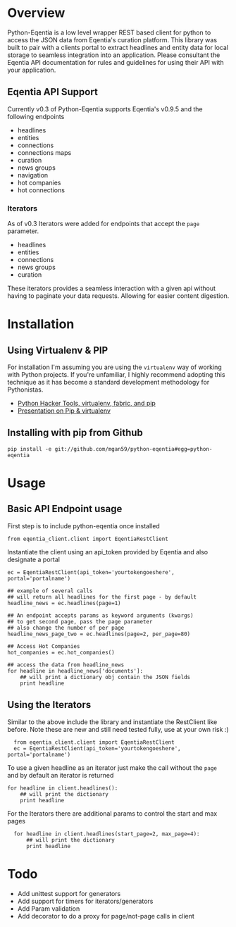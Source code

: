 # Overview

  Python-Eqentia is a low level wrapper REST based client for python to access the JSON data from Eqentia's curation platform.  This library was built to pair with a clients portal to extract headlines and entity data for local storage to seamless integration into an application.  Please consultant the Eqentia API documentation for rules and guidelines for using their API with your application.  

## Eqentia API Support

  Currently v0.3 of Python-Eqentia supports Eqentia's v0.9.5 and the following endpoints
  
  * headlines
  * entities
  * connections
  * connections maps
  * curation
  * news groups
  * navigation
  * hot companies
  * hot connections
  
### Iterators

  As of v0.3 Iterators were added for endpoints that accept the `page` parameter.
  
  * headlines
  * entities
  * connections
  * news groups
  * curation
  
  These iterators provides a seamless interaction with a given api without having to paginate your data requests.  Allowing for easier content digestion.

# Installation

## Using Virtualenv & PIP
  For installation I'm assuming you are using the `virtualenv` way of working with Python projects.  If you're unfamiliar, I highly recommend adopting this technique as it has become a standard development methodology for Pythonistas.
  
  * [Python Hacker Tools, virtualenv, fabric, and pip](http://www.clemesha.org/blog/modern-python-hacker-tools-virtualenv-fabric-pip)
  * [Presentation on Pip & virtualenv](http://mathematism.com/2009/07/30/presentation-pip-and-virtualenv/)

## Installing with pip from Github

    pip install -e git://github.com/mgan59/python-eqentia#egg=python-eqentia


# Usage

## Basic API Endpoint usage 

  First step is to include python-eqentia once installed
  
    from eqentia_client.client import EqentiaRestClient
    

  Instantiate the client using an api_token provided by Eqentia and also designate a portal
  
    ec = EqentiaRestClient(api_token='yourtokengoeshere', portal='portalname')
    
    ## example of several calls
    ## will return all headlines for the first page - by default
    headline_news = ec.headlines(page=1)
    
    ## An endpoint accepts params as keyword arguments (kwargs)
    ## to get second page, pass the page parameter
    ## also change the number of per page
    headline_news_page_two = ec.headlines(page=2, per_page=80)
    
    ## Access Hot Companies
    hot_companies = ec.hot_companies()
    
    ## access the data from headline_news
    for headline in headline_news['documents']:
        ## will print a dictionary obj contain the JSON fields
        print headline
        
    
## Using the Iterators

  Similar to the above include the library and instantiate the RestClient like before.  Note these are new and still need tested fully, use at your own risk :)
  
      from eqentia_client.client import EqentiaRestClient
      ec = EqentiaRestClient(api_token='yourtokengoeshere', portal='portalname')
      
  To use a given headline as an iterator just make the call without the `page` and by default an iterator is returned
  
    for headline in client.headlines():
        ## will print the dictionary
        print headline
        
  For the Iterators there are additional params to control the start and max pages
  
      for headline in client.headlines(start_page=2, max_page=4):
          ## will print the dictionary
          print headline
          
  
# Todo

  * Add unittest support for generators
  * Add support for timers for iterators/generators
  * Add Param validation
  * Add decorator to do a proxy for page/not-page calls in client
